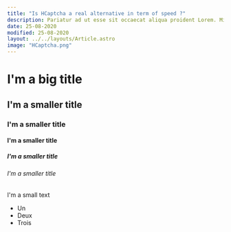 ```yaml
---
title: "Is HCaptcha a real alternative in term of speed ?"
description: Pariatur ad ut esse sit occaecat aliqua proident Lorem. Minim amet consectetur et nostrud non proident mollit ex ut labore.
date: 25-08-2020
modified: 25-08-2020
layout: ../../layouts/Article.astro
image: "HCaptcha.png"
---
```


# I'm a big title

## I'm a smaller title

### I'm a smaller title

#### I'm a smaller title

##### I'm a smaller title

###### I'm a smaller title

I'm a small text

- Un
- Deux
- Trois 


